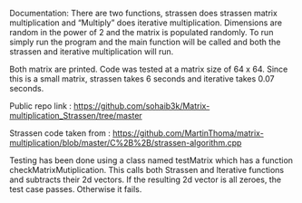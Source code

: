 Documentation:
There are two functions, strassen does strassen matrix multiplication and “Multiply” does iterative multiplication.
Dimensions are random in the power of 2 and the matrix is populated randomly.
To run simply run the program and the main function will be called and both the strassen and iterative multiplication will run.

Both matrix are printed.
Code was tested at a matrix size of 64 x 64.
Since this is a small matrix, strassen takes 6 seconds and iterative takes 0.07 seconds.

 

Public repo link : https://github.com/sohaib3k/Matrix-multiplication_Strassen/tree/master


Strassen code taken from :
https://github.com/MartinThoma/matrix-multiplication/blob/master/C%2B%2B/strassen-algorithm.cpp

Testing has been done using a class named testMatrix which has a function checkMatrixMutiplication.
This calls both Strassen and Iterative functions and subtracts their 2d vectors. If the resulting 2d vector is all zeroes, the test case passes. Otherwise it fails.

